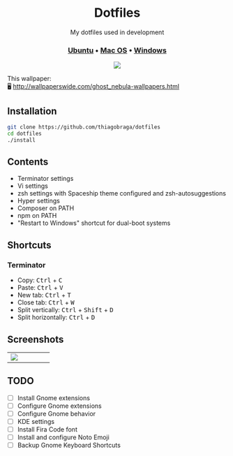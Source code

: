 <h1 align="center">Dotfiles</h1>

<p align="center">My dotfiles used in development</p>

<h3 align="center">
  <a href="https://github.com/thiagobraga/dotfiles/tree/ubuntu">Ubuntu</a> &bull; 
  <a href="https://github.com/thiagobraga/dotfiles/tree/macos">Mac OS</a> &bull; 
  <a href="https://github.com/thiagobraga/dotfiles/tree/windows">Windows</a>
</h3>

<p align="center">
  <img src="https://i.imgur.com/0K0LqAI.png" />
</p>

This wallpaper:  
🖥️ http://wallpaperswide.com/ghost_nebula-wallpapers.html

## Installation

``` sh
git clone https://github.com/thiagobraga/dotfiles
cd dotfiles
./install
```

## Contents

- Terminator settings
- Vi settings
- zsh settings with Spaceship theme configured and zsh-autosuggestions
- Hyper settings
- Composer on PATH
- npm on PATH
- "Restart to Windows" shortcut for dual-boot systems

## Shortcuts

### Terminator

- Copy: <kbd>Ctrl</kbd> + <kbd>C</kbd>
- Paste: <kbd>Ctrl</kbd> + <kbd>V</kbd>
- New tab: <kbd>Ctrl</kbd> + <kbd>T</kbd>
- Close tab: <kbd>Ctrl</kbd> + <kbd>W</kbd>
- Split vertically: <kbd>Ctrl</kbd> + <kbd>Shift</kbd> + <kbd>D</kbd>
- Split horizontally: <kbd>Ctrl</kbd> + <kbd>D</kbd>

## Screenshots

<table width="100%">
  <tr>
    <td width="33%">
      <a href="https://imgur.com/cYvVT2o" target="_blank" rel="noopener noreferrer">
        <img src="https://i.imgur.com/cYvVT2o.png" />
      </a>
    </td>
    <td width="33%"></td>
    <td width="33%"></td>
  </tr>
</table>

## TODO

- [ ] Install Gnome extensions
- [ ] Configure Gnome extensions
- [ ] Configure Gnome behavior
- [ ] KDE settings
- [ ] Install Fira Code font
- [ ] Install and configure Noto Emoji
- [ ] Backup Gnome Keyboard Shortcuts

